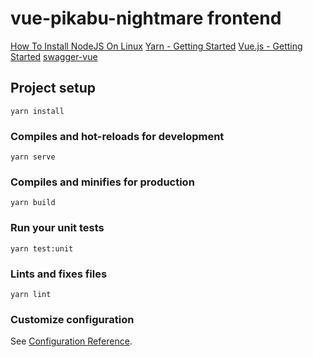 # vue-pikabu-nightmare frontend

[How To Install NodeJS On Linux](https://www.ostechnix.com/install-node-js-linux/)
[Yarn - Getting Started](https://yarnpkg.com/getting-started/install)
[Vue.js - Getting Started](https://vuejs.org/v2/guide/#Getting-Started)
[swagger-vue](https://github.com/chenweiqun/swagger-vue)

## Project setup
```
yarn install
```

### Compiles and hot-reloads for development
```
yarn serve
```

### Compiles and minifies for production
```
yarn build
```

### Run your unit tests
```
yarn test:unit
```

### Lints and fixes files
```
yarn lint
```

### Customize configuration
See [Configuration Reference](https://cli.vuejs.org/config/).

